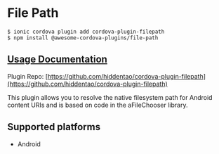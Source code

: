 # File Path

```text
$ ionic cordova plugin add cordova-plugin-filepath
$ npm install @awesome-cordova-plugins/file-path
```

## [Usage Documentation](https://danielsogl.gitbook.io/awesome-cordova-plugins/plugins/file-path/)

Plugin Repo: [https://github.com/hiddentao/cordova-plugin-filepath](https://github.com/hiddentao/cordova-plugin-filepath)

This plugin allows you to resolve the native filesystem path for Android content URIs and is based on code in the aFileChooser library.

## Supported platforms

* Android

